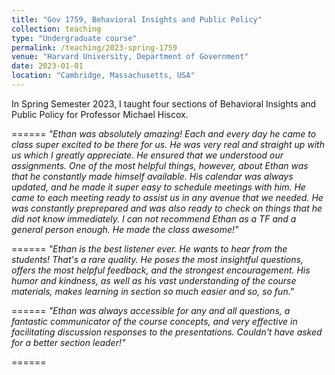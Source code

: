```yaml
---
title: "Gov 1759, Behavioral Insights and Public Policy"
collection: teaching
type: "Undergraduate course"
permalink: /teaching/2023-spring-1759
venue: "Harvard University, Department of Government"
date: 2023-01-01
location: "Cambridge, Massachusetts, USA"
---
```


In Spring Semester 2023, I taught four sections of Behavioral Insights and Public Policy for Professor Michael Hiscox.

======
*"Ethan was absolutely amazing! Each and every day he came to class super excited to be there for us. He was very real and straight up with us which I greatly appreciate. He ensured that we understood our assignments. One of the most helpful things, however, about Ethan was that he constantly made himself available. His calendar was always updated, and he made it super easy to schedule meetings with him. He came to each meeting ready to assist us in any avenue that we needed. He was constantly preprepared and was also ready to check on things that he did not know immediately. I can not recommend Ethan as a TF and a general person enough. He made the class awesome!"*

======
*"Ethan is the best listener ever. He wants to hear from the students! That's a rare quality. He poses the most insightful questions, offers the most helpful feedback, and the strongest encouragement. His humor and kindness, as well as his vast understanding of the course materials, makes learning in section so much easier and so, so fun."*

======
*"Ethan was always accessible for any and all questions, a fantastic communicator of the course concepts, and very effective in facilitating discussion responses to the presentations. Couldn't have asked for a better section leader!"*

======
